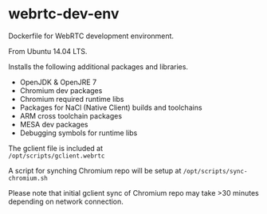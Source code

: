 # webrtc-dev-env
Dockerfile for WebRTC development environment.

From Ubuntu 14.04 LTS.

Installs the following additional packages and libraries.

* OpenJDK & OpenJRE 7
* Chromium dev packages
* Chromium required runtime libs
* Packages for NaCl (Native Client) builds and toolchains
* ARM cross toolchain packages
* MESA dev packages
* Debugging symbols for runtime libs

The gclient file is included at   
``` /opt/scripts/gclient.webrtc ```

A script for synching Chromium repo will be setup at
``` /opt/scripts/sync-chromium.sh ```

Please note that initial gclient sync of Chromium repo may take >30 minutes depending on network connection.
